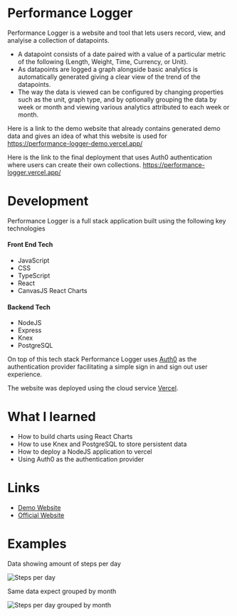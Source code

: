 # Performance Logger
Performance Logger is a website and tool that lets users record, view, and analyise a collection of datapoints.
* A datapoint consists of a date paired with a value of a particular metric of the following (Length, Weight, Time, Currency, or Unit).
* As datapoints are logged a graph alongside basic analytics is automatically generated giving a clear view of the trend of the datapoints.
* The way the data is viewed can be configured by changing properties such as the unit, graph type, and by optionally grouping the data by week or month and viewing various analytics attributed to each week or month.

Here is a link to the demo website that already contains generated demo data and gives an idea of what this website is used for\
https://performance-logger-demo.vercel.app/

Here is the link to the final deployment that uses Auth0 authentication where users can create their own collections.
https://performance-logger.vercel.app/


# Development
Performance Logger is a full stack application built using the following key technologies
#### Front End Tech
* JavaScript
* CSS
* TypeScript
* React
* CanvasJS React Charts

#### Backend Tech
* NodeJS
* Express
* Knex
* PostgreSQL

On top of this tech stack Performance Logger uses [Auth0](https://auth0.com/) as the authentication provider facilitating a simple sign in and sign out user experience.

The website was deployed using the cloud service [Vercel](https://vercel.com/).

# What I learned
* How to build charts using React Charts
* How to use Knex and PostgreSQL to store persistent data
* How to deploy a NodeJS application to vercel
* Using Auth0 as the authentication provider

# Links
* [Demo Website](https://performance-logger-demo.vercel.app/)
* [Official Website](https://performance-logger.vercel.app/)

# Examples
Data showing amount of steps per day

![Steps per day](https://i.gyazo.com/4ca88b355189f07e9706e4ab954ee0c6.png)

Same data expect grouped by month

![Steps per day grouped by month](https://i.gyazo.com/93b7d6b6e4e834ec2f5ae72d3893772d.png)
